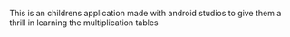 This is an childrens application made with android studios to give them a thrill in learning the multiplication tables
